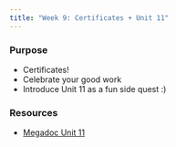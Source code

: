 ```yaml
---
title: "Week 9: Certificates + Unit 11"
---
```



### Purpose

- Certificates!
- Celebrate your good work
- Introduce Unit 11 as a fun side quest :)

### Resources

- [Megadoc Unit 11](../megadoc/unit-11)
